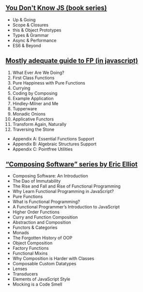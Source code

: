 

## [You Don't Know JS (book series)](https://github.com/getify/You-Dont-Know-JS)

- Up & Going
- Scope & Closures
- this & Object Prototypes
- Types & Grammar
- Async & Performance
- ES6 & Beyond

## [Mostly adequate guide to FP (in javascript)](https://github.com/MostlyAdequate/mostly-adequate-guide)

1. What Ever Are We Doing?
2. First Class Functions
3. Pure Happiness with Pure Functions
4. Currying
5. Coding by Composing
6. Example Application
7. Hindley-Milner and Me
8. Tupperware
9. Monadic Onions
10. Applicative Functors
11. Transform Again, Naturally
12. Traversing the Stone
- Appendix A: Essential Functions Support
- Appendix B: Algebraic Structures Support
- Appendix C: Pointfree Utilities

## [“Composing Software” series by Eric Elliot](https://medium.com/javascript-scene/composing-software-the-book-f31c77fc3ddc)

- Composing Software: An Introduction
- The Dao of Immutability
- The Rise and Fall and Rise of Functional Programming
- Why Learn Functional Programming in JavaScript?
- Pure Functions
- What is Functional Programming?
- A Functional Programmer’s Introduction to JavaScript
- Higher Order Functions
- Curry and Function Composition
- Abstraction and Composition
- Functors & Categories
- Monads
- The Forgotten History of OOP
- Object Composition
- Factory Functions
- Functional Mixins
- Why Composition is Harder with Classes
- Composable Custom Datatypes
- Lenses
- Transducers
- Elements of JavaScript Style
- Mocking is a Code Smell
